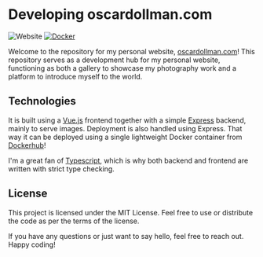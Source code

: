# Developing oscardollman.com

![Website](https://img.shields.io/website?url=https%3A%2F%2Foscardollman.com&label=Website)
[![Docker](https://badgen.net/badge/icon/docker?icon=docker&label)](https://hub.docker.com/repository/docker/redstarmy/oscar-dollman-web)

Welcome to the repository for my personal website, [oscardollman.com](https://oscardollman.com)! This repository serves as a development hub for my personal website, functioning as both a gallery to showcase my photography work and a platform to introduce myself to the world.

## Technologies

It is built using a [Vue.js](https://vuejs.org/) frontend together with a simple [Express](https://expressjs.com/) backend, mainly to serve images. Deployment is also handled using Express. That way it can be deployed using a single lightweight Docker container from [Dockerhub](https://hub.docker.com/repository/docker/redstarmy/oscar-dollman-web/general)!

I'm a great fan of [Typescript](https://www.typescriptlang.org), which is why both backend and frontend are written with strict type checking.

## License

This project is licensed under the MIT License. Feel free to use or distribute the code as per the terms of the license.

If you have any questions or just want to say hello, feel free to reach out. Happy coding!
